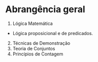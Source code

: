 # Abrangência geral
1. Lógica Matemática
  * Lógica proposicional e de predicados.
2. Técnicas de Demonstração
3. Teoria de Conjuntos
4. Princípios de Contagem
